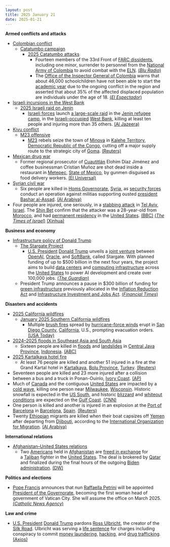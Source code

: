 ```yaml
---
layout: post
title: 2025 January 21
date: 2025-01-21
---
```



**Armed conflicts and attacks**

* [Colombian conflict](https://en.wikipedia.org/wiki/Colombian_conflict "Colombian conflict")
  + [Catatumbo campaign](https://en.wikipedia.org/wiki/Catatumbo_campaign "Catatumbo campaign")
    - [2025 Catatumbo attacks](https://en.wikipedia.org/wiki/2025_Catatumbo_attacks "2025 Catatumbo attacks")
      * Fourteen members of the 33rd Front of [FARC dissidents](https://en.wikipedia.org/wiki/FARC_dissidents "FARC dissidents"), including one minor, surrender to personnel from the [National Army of Colombia](https://en.wikipedia.org/wiki/National_Army_of_Colombia "National Army of Colombia") to avoid combat with the [ELN](https://en.wikipedia.org/wiki/National_Liberation_Army_%28Colombia%29 "National Liberation Army (Colombia)"). [(*Blu Radio*)](https://www.bluradio.com/nacion/14-disidentes-de-las-farc-se-entregaron-en-medio-de-guerra-contra-eln-en-catatumbo-rg10)
      * The [Office of the Inspector General of Colombia](https://en.wikipedia.org/wiki/Office_of_the_Inspector_General_of_Colombia "Office of the Inspector General of Colombia") warns that about 46,000 schoolchildren have not been able to start the [academic year](https://en.wikipedia.org/wiki/Academic_year "Academic year") due to the ongoing conflict in the region and asserted that about 35% of the affected displaced population are individuals under the age of 18. [(*El Espectador*)](https://www.elespectador.com/judicial/alrededor-de-46000-ninos-se-quedaron-sin-ir-a-clase-en-el-catatumbo/)
* [Israeli incursions in the West Bank](https://en.wikipedia.org/wiki/Israeli_incursions_in_the_West_Bank_%282023%E2%80%93present%29 "Israeli incursions in the West Bank (2023–present)")
  + [2025 Israeli raid on Jenin](https://en.wikipedia.org/wiki/2025_Israeli_raid_on_Jenin "2025 Israeli raid on Jenin")
    - [Israeli forces](https://en.wikipedia.org/wiki/Israel_Defense_Forces "Israel Defense Forces") launch [a large-scale raid](https://en.wikipedia.org/wiki/2025_Israeli_raid_on_Jenin "2025 Israeli raid on Jenin") in the [Jenin refugee camp](https://en.wikipedia.org/wiki/Jenin_refugee_camp "Jenin refugee camp"), in the [Israeli-occupied](https://en.wikipedia.org/wiki/Israeli-occupied_territories "Israeli-occupied territories") [West Bank](https://en.wikipedia.org/wiki/West_Bank "West Bank"), killing at least ten people and injuring more than 35 others. [(Al Jazeera)](https://www.aljazeera.com/news/2025/1/21/israeli-army-launches-deadly-attack-on-jenin-refugee-camp-in-west-bank)
* [Kivu conflict](https://en.wikipedia.org/wiki/Kivu_conflict "Kivu conflict")
  + [M23 offensive](https://en.wikipedia.org/wiki/M23_offensive_%282022%E2%80%93present%29 "M23 offensive (2022–present)")
    - [M23](https://en.wikipedia.org/wiki/March_23_Movement "March 23 Movement") rebels seize the town of [Minova](https://en.wikipedia.org/wiki/Minova "Minova") in [Kalehe Territory](https://en.wikipedia.org/wiki/Kalehe_Territory "Kalehe Territory"), [Democratic Republic of the Congo](https://en.wikipedia.org/wiki/Democratic_Republic_of_the_Congo "Democratic Republic of the Congo"), cutting off a major supply route to the strategic city of [Goma](https://en.wikipedia.org/wiki/Goma "Goma"). [(Reuters)](https://www.reuters.com/world/africa/congos-m23-rebels-seize-eastern-town-minova-2025-01-21/)
* [Mexican drug war](https://en.wikipedia.org/wiki/Mexican_drug_war "Mexican drug war")
  + Former regional prosecutor of [Cuautitlán](https://en.wikipedia.org/wiki/Cuautitl%C3%A1n "Cuautitlán") Elohim Díaz Jiménez and coffee businessman Cristian Muñoz are shot dead inside a restaurant in [Metepec](https://en.wikipedia.org/wiki/Metepec "Metepec"), [State of Mexico](https://en.wikipedia.org/wiki/State_of_Mexico "State of Mexico"), by gunmen disguised as food delivery workers. [(El Universal)](https://www.eluniversal.com.mx/metropoli/exfiscal-regional-de-cuautitlan-es-asesinado-en-metepec/)
* [Syrian civil war](https://en.wikipedia.org/wiki/Syrian_civil_war "Syrian civil war")
  + Six people are killed in [Homs Governorate](https://en.wikipedia.org/wiki/Homs_Governorate "Homs Governorate"), [Syria](https://en.wikipedia.org/wiki/Syria "Syria"), as [security forces](https://en.wikipedia.org/wiki/Syrian_Armed_Forces "Syrian Armed Forces") conduct an operation against militias supporting ousted [president](https://en.wikipedia.org/wiki/President_of_Syria "President of Syria") [Bashar al-Assad](https://en.wikipedia.org/wiki/Bashar_al-Assad "Bashar al-Assad"). [(Al Arabiya)](https://english.alarabiya.net/News/middle-east/2025/01/21/six-killed-as-syria-security-forces-launch-sweep-in-homs-province)
* Four people are injured, one seriously, in a [stabbing attack](https://en.wikipedia.org/wiki/Mass_stabbing "Mass stabbing") in [Tel Aviv](https://en.wikipedia.org/wiki/Tel_Aviv "Tel Aviv"), [Israel](https://en.wikipedia.org/wiki/Israel "Israel"). The [Shin Bet](https://en.wikipedia.org/wiki/Shin_Bet "Shin Bet") confirm that the attacker was a 28-year-old from [Morocco](https://en.wikipedia.org/wiki/Morocco "Morocco"), and had [permanent residency](https://en.wikipedia.org/wiki/Permanent_residency "Permanent residency") in the [United States](https://en.wikipedia.org/wiki/Green_card "Green card"). [(BBC)](https://www.bbc.com/news/articles/cp8qv8gz1m3o) [(*The Times of Israel*)](https://www.timesofisrael.com/liveblog_entry/one-seriously-wounded-in-suspected-tel-aviv-stabbing-attack-medics/) [(Xinhua)](https://english.news.cn/20250122/ba124e01edd14f35a96912817adf637a/c.html)

**Business and economy**

* [Infrastructure policy of Donald Trump](https://en.wikipedia.org/wiki/Infrastructure_policy_of_Donald_Trump "Infrastructure policy of Donald Trump")
  + [The Stargate Project](https://en.wikipedia.org/wiki/Stargate_LLC "Stargate LLC")
    - [U.S. President](https://en.wikipedia.org/wiki/President_of_the_United_States "President of the United States") [Donald Trump](https://en.wikipedia.org/wiki/Donald_Trump "Donald Trump") unveils a [joint venture](https://en.wikipedia.org/wiki/Joint_venture "Joint venture") between [OpenAI](https://en.wikipedia.org/wiki/OpenAI "OpenAI"), [Oracle](https://en.wikipedia.org/wiki/Oracle_Corporation "Oracle Corporation"), and [SoftBank](https://en.wikipedia.org/wiki/SoftBank_Group "SoftBank Group"), called Stargate. With planned funding of up to $500 billion in the next four years, the project aims to build [data centers](https://en.wikipedia.org/wiki/Data_center "Data center") and [computing infrastructure](https://en.wikipedia.org/wiki/Computing_infrastructure "Computing infrastructure") across the [United States](https://en.wikipedia.org/wiki/United_States "United States") to power AI development and create over 100,000 jobs. [(*The Guardian*)](https://www.theguardian.com/technology/2025/jan/22/trump-ai-investment-tech-ceos)
  + President Trump announces a pause in $300 billion of funding for [green infrastructure](https://en.wikipedia.org/wiki/Green_infrastructure "Green infrastructure") previously allocated in the [Inflation Reduction Act](https://en.wikipedia.org/wiki/Inflation_Reduction_Act "Inflation Reduction Act") and [Infrastructure Investment and Jobs Act](https://en.wikipedia.org/wiki/Infrastructure_Investment_and_Jobs_Act "Infrastructure Investment and Jobs Act"). [(*Financial Times*)](https://www.ft.com/content/fcaf50dc-6779-44d2-a7fa-264df798a4c1)

**Disasters and accidents**

* [2025 California wildfires](https://en.wikipedia.org/wiki/2025_California_wildfires "2025 California wildfires")
  + [January 2025 Southern California wildfires](https://en.wikipedia.org/wiki/January_2025_Southern_California_wildfires "January 2025 Southern California wildfires")
    - Multiple [brush fires](https://en.wikipedia.org/wiki/Wildfire "Wildfire") spread by [hurricane-force winds](https://en.wikipedia.org/wiki/Hurricane_force_wind_warning "Hurricane force wind warning") erupt in [San Diego County](https://en.wikipedia.org/wiki/San_Diego_County%2C_California "San Diego County, California"), [California](https://en.wikipedia.org/wiki/California "California"), U.S., prompting evacuation orders. [(USA Today)](https://www.usatoday.com/story/news/nation/2025/01/21/california-wildfires-san-diego-los-angeles/77844651007/)
* [2024–2025 floods in Southeast Asia and South Asia](https://en.wikipedia.org/wiki/2024%E2%80%932025_floods_in_Southeast_Asia_and_South_Asia "2024–2025 floods in Southeast Asia and South Asia")
  + Sixteen people are killed in [floods](https://en.wikipedia.org/wiki/Flood "Flood") and [landslides](https://en.wikipedia.org/wiki/Landslide "Landslide") in [Central Java Province](https://en.wikipedia.org/wiki/Central_Java_Province "Central Java Province"), [Indonesia](https://en.wikipedia.org/wiki/Indonesia "Indonesia"). [(ABC)](https://abcnews.go.com/International/wireStory/landslides-flash-floods-indonesias-java-island-leave-16-117929532)
* [2025 Kartalkaya hotel fire](https://en.wikipedia.org/wiki/2025_Kartalkaya_hotel_fire "2025 Kartalkaya hotel fire")
  + At least 76 people are killed and another 51 injured in a fire at the Grand Kartal hotel in [Kartalkaya](https://en.wikipedia.org/wiki/Kartalkaya "Kartalkaya"), [Bolu Province](https://en.wikipedia.org/wiki/Bolu_Province "Bolu Province"), [Turkey](https://en.wikipedia.org/wiki/Turkey "Turkey"). [(Reuters)](https://www.reuters.com/world/middle-east/six-dead-31-injured-ski-resort-hotel-fire-turkey-state-broadcaster-says-2025-01-21/)
* Seventeen people are killed and 23 more injured after a collision between a bus and a truck in Ponan-Ouinlo, [Ivory Coast](https://en.wikipedia.org/wiki/Ivory_Coast "Ivory Coast"). [(AP)](https://apnews.com/article/ivory-coast-crash-ponan-ouinlo-f357f4bff556a9802c21834f005e5363)
* Much of [Canada](https://en.wikipedia.org/wiki/Canada "Canada") and the contiguous [United States](https://en.wikipedia.org/wiki/United_States "United States") are impacted by a [cold wave](https://en.wikipedia.org/wiki/Cold_wave "Cold wave"), killing one person near [Milwaukee](https://en.wikipedia.org/wiki/Milwaukee "Milwaukee"), [Wisconsin](https://en.wikipedia.org/wiki/Wisconsin "Wisconsin"). Historic snowfall is expected in the [US South](https://en.wikipedia.org/wiki/Southern_United_States "Southern United States"), and historic [blizzard](https://en.wikipedia.org/wiki/Blizzard "Blizzard") and [whiteout conditions](https://en.wikipedia.org/wiki/Whiteout_%28weather%29 "Whiteout (weather)") are expected on the [Gulf Coast](https://en.wikipedia.org/wiki/Gulf_Coast_of_the_United_States "Gulf Coast of the United States"). [(CNN)](https://www.cnn.com/2025/01/21/weather/winter-storm-south-tuesday-hnk/index.html)
* One person is killed and another is injured in an explosion at the [Port of Barcelona](https://en.wikipedia.org/wiki/Port_of_Barcelona "Port of Barcelona") in [Barcelona](https://en.wikipedia.org/wiki/Barcelona "Barcelona"), [Spain](https://en.wikipedia.org/wiki/Spain "Spain"). [(Reuters)](https://www.reuters.com/world/europe/blast-spains-barcelona-port-kills-one-person-emergency-services-say-2025-01-21/)
* Twenty [Ethiopian](https://en.wikipedia.org/wiki/Ethiopians "Ethiopians") migrants are killed when their boat capsizes off [Yemen](https://en.wikipedia.org/wiki/Yemen "Yemen") after departing from [Djibouti](https://en.wikipedia.org/wiki/Djibouti "Djibouti"), according to the [International Organization for Migration](https://en.wikipedia.org/wiki/International_Organization_for_Migration "International Organization for Migration"). [(Al Arabiya)](https://english.alarabiya.net/News/middle-east/2025/01/21/boat-capsized-off-yemen-killing-20-ethiopian-migrants-iom-says)

**International relations**

* [Afghanistan–United States relations](https://en.wikipedia.org/wiki/Afghanistan%E2%80%93United_States_relations "Afghanistan–United States relations")
  + Two [Americans](https://en.wikipedia.org/wiki/Americans "Americans") held in [Afghanistan](https://en.wikipedia.org/wiki/Afghanistan "Afghanistan") are [freed in exchange](https://en.wikipedia.org/wiki/Prisoner_swap "Prisoner swap") for a [Taliban](https://en.wikipedia.org/wiki/Taliban "Taliban") fighter in the [United States](https://en.wikipedia.org/wiki/United_States "United States"). The deal is brokered by [Qatar](https://en.wikipedia.org/wiki/Qatar "Qatar") and finalized during the final hours of the outgoing [Biden administration](https://en.wikipedia.org/wiki/Biden_administration "Biden administration"). [(DW)](https://www.dw.com/en/taliban-say-2-americans-released-in-prisoner-swap/a-71357642)

**Politics and elections**

* [Pope Francis](https://en.wikipedia.org/wiki/Pope_Francis "Pope Francis") announces that nun [Raffaella Petrini](https://en.wikipedia.org/wiki/Raffaella_Petrini "Raffaella Petrini") will be appointed [President of the Governorate](https://en.wikipedia.org/wiki/Pontifical_Commission_for_Vatican_City_State "Pontifical Commission for Vatican City State"), becoming the first woman head of government of Vatican City. She will assume the office on March 2025. [(*Catholic News Agency*)](https://www.catholicnewsagency.com/news/261691/italian-nun-raffaella-petrini-to-head-vatican-governorate)

**Law and crime**

* [U.S. President](https://en.wikipedia.org/wiki/President_of_the_United_States "President of the United States") [Donald Trump](https://en.wikipedia.org/wiki/Donald_Trump "Donald Trump") pardons [Ross Ulbricht](https://en.wikipedia.org/wiki/Ross_Ulbricht "Ross Ulbricht"), the creator of the [Silk Road](https://en.wikipedia.org/wiki/Silk_Road_%28marketplace%29 "Silk Road (marketplace)"). Ulbricht was serving a [life sentence](https://en.wikipedia.org/wiki/Life_sentence "Life sentence") for charges including conspiracy to commit [money laundering](https://en.wikipedia.org/wiki/Money_laundering "Money laundering"), [hacking](https://en.wikipedia.org/wiki/Security_hacker "Security hacker"), and [drug trafficking](https://en.wikipedia.org/wiki/Drug_trafficking "Drug trafficking"). [(Axios)](https://www.axios.com/2025/01/22/trump-ross-ulbricht-silk-road)
